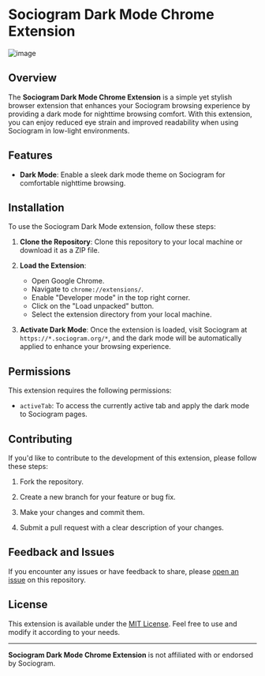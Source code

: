 # Sociogram Dark Mode Chrome Extension

![image](https://github.com/Yam3t3/sociogram-dark-mode-extension/assets/143183612/23aad938-217c-4e2d-abcf-366ec18aed00)


## Overview

The **Sociogram Dark Mode Chrome Extension** is a simple yet stylish browser extension that enhances your Sociogram browsing experience by providing a dark mode for nighttime browsing comfort. With this extension, you can enjoy reduced eye strain and improved readability when using Sociogram in low-light environments.

## Features

- **Dark Mode**: Enable a sleek dark mode theme on Sociogram for comfortable nighttime browsing.

## Installation

To use the Sociogram Dark Mode extension, follow these steps:

1. **Clone the Repository**: Clone this repository to your local machine or download it as a ZIP file.

2. **Load the Extension**:
   - Open Google Chrome.
   - Navigate to `chrome://extensions/`.
   - Enable "Developer mode" in the top right corner.
   - Click on the "Load unpacked" button.
   - Select the extension directory from your local machine.

3. **Activate Dark Mode**: Once the extension is loaded, visit Sociogram at `https://*.sociogram.org/*`, and the dark mode will be automatically applied to enhance your browsing experience.

## Permissions

This extension requires the following permissions:

- `activeTab`: To access the currently active tab and apply the dark mode to Sociogram pages.

## Contributing

If you'd like to contribute to the development of this extension, please follow these steps:

1. Fork the repository.

2. Create a new branch for your feature or bug fix.

3. Make your changes and commit them.

4. Submit a pull request with a clear description of your changes.

## Feedback and Issues

If you encounter any issues or have feedback to share, please [open an issue](https://github.com/Yam3t3/sociogram-dark-mode-extension/issues) on this repository.

## License

This extension is available under the [MIT License](LICENSE). Feel free to use and modify it according to your needs.

---

**Sociogram Dark Mode Chrome Extension** is not affiliated with or endorsed by Sociogram.
